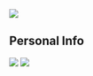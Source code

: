 <!--- Header --->

<img src="https://capsule-render.vercel.app/api?type=waving&color=gradient&customColorList=2,2,2,2,2,2&height=250&section=header&text=Welcome&fontSize=50&animation=twinkling&fontColor=FFC079&fontAlignY=40&desc=to%20Lucio's%20Github&descAlign=60&descAlignY=55" />

<!--- Personal Info --->
<h2>Personal Info</h2>

<a href="www.linkedin.com/in/se-young-yoon-1545b0239" target="_blank"><img src="https://img.shields.io/badge/LinkedIn-0A66C2?style=flat&logo=LinkedIn&logoColor=FFFFFF"/></a> <a href="mailto:syy258577@gmail.com" target="_blank"><img src="https://img.shields.io/badge/Gmail-EA4335?style=flat&logo=Gmail&logoColor=FFFFFF"/></a>
